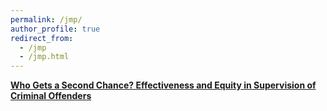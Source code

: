```yaml
---
permalink: /jmp/
author_profile: true
redirect_from:
  - /jmp
  - /jmp.html
---
```



[**Who Gets a Second Chance? Effectiveness and Equity in Supervision of Criminal Offenders**](/files/jmp.pdf)  
